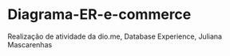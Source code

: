 # Diagrama-ER-e-commerce
Realização de atividade da dio.me, Database Experience, Juliana Mascarenhas
